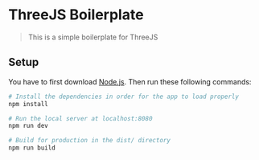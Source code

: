# ThreeJS Boilerplate
> This is a simple boilerplate for ThreeJS

## Setup
You have to first download [Node.js](https://nodejs.org/en/download/). Then
run these following commands:

``` bash
# Install the dependencies in order for the app to load properly
npm install

# Run the local server at localhost:8080
npm run dev

# Build for production in the dist/ directory
npm run build
```
